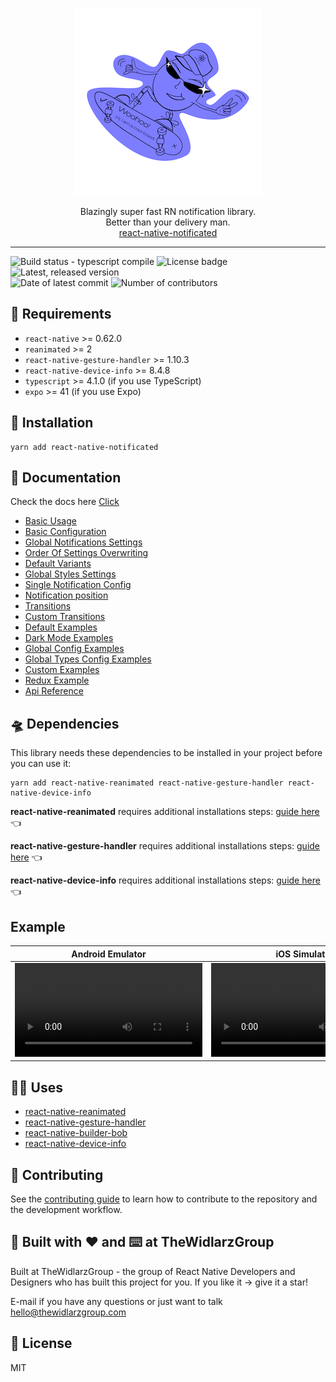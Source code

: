 <p align="center">
  <img alt="react-native-notificated" src="docs/static/img/notificated_logo_small.png?sanitize=true" width="300">
</p>
<p align="center">
  Blazingly super fast RN notification library.<br />
  Better than your delivery man. <br/>
  <a href="https://thewidlarzgroup.github.io/react-native-notificated/">react-native-notificated</a>
</p>

---

![Build status - typescript compile](https://img.shields.io/github/workflow/status/TheWidlarzGroup/react-native-notificated/TypeScript)
![License badge](https://img.shields.io/npm/l/react-native-notificated)
<br />
![Latest, released version](https://img.shields.io/github/v/release/TheWidlarzGroup/react-native-notificated)
<br />
![Date of latest commit](https://img.shields.io/github/last-commit/TheWidlarzGroup/react-native-notificated)
![Number of contributors](https://img.shields.io/github/contributors/TheWidlarzGroup/react-native-notificated)

## 🏹 Requirements

- `react-native` >= 0.62.0
- `reanimated` >= 2
- `react-native-gesture-handler` >= 1.10.3
- `react-native-device-info` >= 8.4.8
- `typescript` >= 4.1.0 (if you use TypeScript)
- `expo` >= 41 (if you use Expo)

## 🚀 Installation

```shell
yarn add react-native-notificated
```

## 📖 Documentation

Check the docs here [Click](https://thewidlarzgroup.github.io/react-native-notificated/)

- [Basic Usage](https://thewidlarzgroup.github.io/react-native-notificated/docs/intro/basics/basic-usage)
- [Basic Configuration](https://thewidlarzgroup.github.io/react-native-notificated/docs/intro/basics/basic-configuration)
- [Global Notifications Settings](https://thewidlarzgroup.github.io/react-native-notificated/docs/intro/comprehensive-configuration/global-notifications-settings)
- [Order Of Settings Overwriting](https://thewidlarzgroup.github.io/react-native-notificated/docs/intro/comprehensive-configuration/order-of-settings-overwriting)
- [Default Variants](https://thewidlarzgroup.github.io/react-native-notificated/docs/intro/default-variants-config/default-variants)
- [Global Styles Settings](https://thewidlarzgroup.github.io/react-native-notificated/docs/intro/default-variants-config/global-config)
- [Single Notification Config](https://thewidlarzgroup.github.io/react-native-notificated/docs/intro/default-variants-config/props-config)
- [Notification position](https://thewidlarzgroup.github.io/react-native-notificated/docs/intro/default-variants-config/position)
- [Transitions](https://thewidlarzgroup.github.io/react-native-notificated/docs/intro/animations/changing-transitions)
- [Custom Transitions](https://thewidlarzgroup.github.io/react-native-notificated/docs/intro/animations/custom-transitions)
- [Default Examples](https://thewidlarzgroup.github.io/react-native-notificated/docs/intro/examples/default-examples)
- [Dark Mode Examples](https://thewidlarzgroup.github.io/react-native-notificated/docs/intro/examples/dark-mode-examples)
- [Global Config Examples](https://thewidlarzgroup.github.io/react-native-notificated/docs/intro/examples/global-config-examples)
- [Global Types Config Examples](https://thewidlarzgroup.github.io/react-native-notificated/docs/intro/examples/global-types-config-examples)
- [Custom Examples](https://thewidlarzgroup.github.io/react-native-notificated/docs/intro/examples/custom-examples)
- [Redux Example](https://thewidlarzgroup.github.io/react-native-notificated/docs/intro/examples/redux-example)
- [Api Reference](https://thewidlarzgroup.github.io/react-native-notificated/docs/api/apiReference)

## 🛸 Dependencies

This library needs these dependencies to be installed in your project before you can use it:

```shell
yarn add react-native-reanimated react-native-gesture-handler react-native-device-info
```

**react-native-reanimated** requires additional installations
steps: [guide here](https://docs.swmansion.com/react-native-reanimated/docs/fundamentals/installation) 👈

**react-native-gesture-handler** requires additional installations
steps: [guide here](https://docs.swmansion.com/react-native-gesture-handler/docs/) 👈

**react-native-device-info** requires additional installations
steps: [guide here](https://github.com/react-native-device-info/react-native-device-info) 👈

## Example

Android Emulator        |  iOS Simulator
:-------------------------:|:-------------------------:
<video src="https://user-images.githubusercontent.com/62747088/171445996-7e83ffc2-80a2-4a03-a972-3b4e26c878ad.mp4"></video>  | <video src="https://user-images.githubusercontent.com/62747088/171443943-e0f897c2-ed11-42cd-95a7-9cf75d8cc115.mp4"></video>

## 💪🏽 Uses

- [react-native-reanimated](https://github.com/software-mansion/react-native-reanimated)
- [react-native-gesture-handler](https://github.com/software-mansion/react-native-gesture-handler)
- [react-native-builder-bob](https://github.com/callstack/react-native-builder-bob)
- [react-native-device-info](https://github.com/react-native-device-info/react-native-device-info)

## 🥂 Contributing

See the [contributing guide](CONTRIBUTING.md) to learn how to contribute to the repository and the development workflow.

## 🏢 Built with ♥️ and ⌨️ at TheWidlarzGroup

Built at TheWidlarzGroup - the group of React Native Developers and Designers who has built this project for you.
If you like it -> give it a star!

E-mail if you have any questions or just want to talk <hello@thewidlarzgroup.com>

## 🏢 License

MIT
